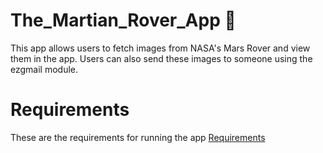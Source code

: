 # The_Martian_Rover_App 🚀

This app allows users to fetch images from NASA's Mars Rover and view them in the app. Users can also send these images to someone using the ezgmail module.

# Requirements

These are the requirements for running the app
[Requirements](https://github.com/Aaryanajith/The_Martian_Rover_App/blob/main/requirements.md)

